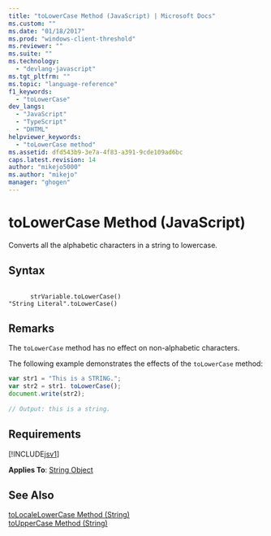 ```yaml
---
title: "toLowerCase Method (JavaScript) | Microsoft Docs"
ms.custom: ""
ms.date: "01/18/2017"
ms.prod: "windows-client-threshold"
ms.reviewer: ""
ms.suite: ""
ms.technology: 
  - "devlang-javascript"
ms.tgt_pltfrm: ""
ms.topic: "language-reference"
f1_keywords: 
  - "toLowerCase"
dev_langs: 
  - "JavaScript"
  - "TypeScript"
  - "DHTML"
helpviewer_keywords: 
  - "toLowerCase method"
ms.assetid: dfd543b9-3e7a-4f83-a391-9cde109ad6bc
caps.latest.revision: 14
author: "mikejo5000"
ms.author: "mikejo"
manager: "ghogen"
---
```

# toLowerCase Method (JavaScript)
Converts all the alphabetic characters in a string to lowercase.  
  
## Syntax  
  
```  
  
      strVariable.toLowerCase()  
"String Literal".toLowerCase()   
```  
  
## Remarks  
 The `toLowerCase` method has no effect on non-alphabetic characters.  
  
 The following example demonstrates the effects of the `toLowerCase` method:  
  
```JavaScript  
var str1 = "This is a STRING.";  
var str2 = str1. toLowerCase();  
document.write(str2);  
  
// Output: this is a string.  
```  
  
## Requirements  
 [!INCLUDE[jsv1](../../javascript/misc/includes/jsv1-md.md)]  
  
 **Applies To**: [String Object](../../javascript/reference/string-object-javascript.md)  
  
## See Also  
 [toLocaleLowerCase Method (String)](../../javascript/reference/tolocalelowercase-method-string-javascript.md)   
 [toUpperCase Method (String)](../../javascript/reference/touppercase-method-string-javascript.md)